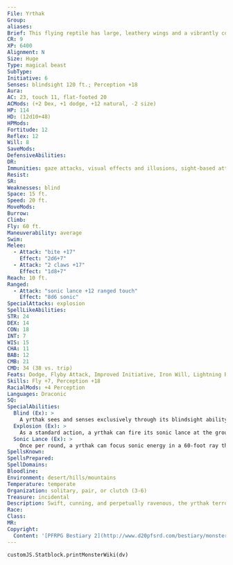 ```yaml
---
File: Yrthak
Group: 
aliases: 
Brief: This flying reptile has large, leathery wings and a vibrantly colored crest on its horned, narrow-snouted head.
CR: 9
XP: 6400
Alignment: N
Size: Huge
Type: magical beast
SubType: 
Initiative: 6
Senses: blindsight 120 ft.; Perception +18
Aura: 
AC: 23, touch 11, flat-footed 20
ACMods: (+2 Dex, +1 dodge, +12 natural, -2 size)
HP: 114
HD: (12d10+48)
HPMods: 
Fortitude: 12
Reflex: 12
Will: 8
SaveMods: 
DefensiveAbilities: 
DR: 
Immunities: gaze attacks, visual effects and illusions, sight-based attacks, sonic
Resist: 
SR: 
Weaknesses: blind
Space: 15 ft.
Speed: 20 ft.
MoveMods: 
Burrow: 
Climb: 
Fly: 60 ft.
Maneuverability: average
Swim: 
Melee: 
  - Attack: "bite +17"
    Effect: "2d6+7"
  - Attack: "2 claws +17"
    Effect: "1d8+7"
Reach: 10 ft.
Ranged: 
  - Attack: "sonic lance +12 ranged touch"
    Effect: "8d6 sonic"
SpecialAttacks: explosion
SpellLikeAbilities: 
STR: 24
DEX: 14
CON: 18
INT: 7
WIS: 15
CHA: 11
BAB: 12
CMB: 21
CMD: 34 (38 vs. trip)
Feats: Dodge, Flyby Attack, Improved Initiative, Iron Will, Lightning Reflexes, Skill Focus (Perception)
Skills: Fly +7, Perception +18
RacialMods: +4 Perception
Languages: Draconic
SQ: 
SpecialAbilities:
  Blind (Ex): >
    A yrthak sees and senses exclusively through its blindsight ability, which is based on sound and movement-beyond 120 feet, it is considered blind. A deaf yrthak is effectively blinded as well except against adjacent foes-its weak eyesight functions enough for it to attack targets this close, although in such cases these creatures still gain the benefit of concealment (20% miss chance) because of the creature's poor vision. It is invulnerable to all sight-based effects and attacks, including gaze attacks.
  Explosion (Ex): >
    As a standard action, a yrthak can fire its sonic lance at the ground, a large rock, a stone wall, or a similar nonmagical object within 60 feet to create an explosion.  This attack deals 2d6 points of piercing damage to all within 10 feet of the effect's center.
  Sonic Lance (Ex): >
    Once per round, a yrthak can focus sonic energy in a 60-foot ray that deals 8d6 sonic damage to one target.
SpellsKnown: 
SpellsPrepared: 
SpellDomains: 
Bloodline: 
Environment: desert/hills/mountains
Temperature: temperate
Organization: solitary, pair, or clutch (3-6)
Treasure: incidental
Description: Swift, cunning, and perpetually ravenous, the yrthak terrorizes the barren wastelands in which it makes its home, swooping down from on high to blast prey with bursts of pure sound. Though technically blind, as its eyes are tiny and barely capable of vision beyond a few feet, the yrthak senses its surroundings via acute hearing and echolocation. While its powerful jaws and claws are equally capable of taking down opponents, the yrthak generally prefers to wheel through the sky on its membranous wings, firing bolt after bolt of sound into its prey, and exulting in the thrill of the hunt. An adult yrthak is 20 feet long and weighs 1,500 pounds.  Yrthaks spend most of their time aloft-a yrthak hunt often lasts several days, with the yrthak skimming roughly 100 feet over the ground in its wide-ranging search for live prey, only resorting to grazing on carrion in direst need. While they have near-human intelligence, yrthaks generally do not seem interested in forming societies of their own-although the sight of a clutch of yrthaks tormenting a captured morsel might seem to indicate otherwise.
Race: 
Class: 
MR: 
Copyright:
  Content: '[PFRPG Bestiary 2](http://www.d20pfsrd.com/bestiary/monster-listings/magical-beasts/yrthak)'
---
```

```dataviewjs
customJS.Statblock.printMonsterWiki(dv)
```
